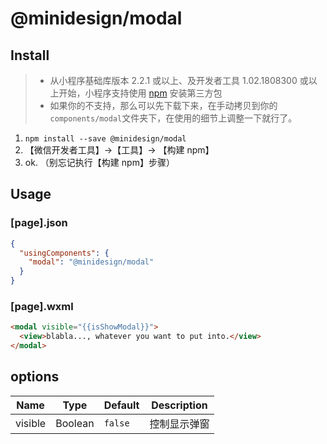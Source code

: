 # @minidesign/modal

## Install

> - 从小程序基础库版本 2.2.1 或以上、及开发者工具 1.02.1808300 或以上开始，小程序支持使用 [npm](https://developers.weixin.qq.com/miniprogram/dev/devtools/npm.html) 安装第三方包
> - 如果你的不支持，那么可以先下载下来，在手动拷贝到你的`components/modal`文件夹下，在使用的细节上调整一下就行了。

1. `npm install --save @minidesign/modal`
2. 【微信开发者工具】->【工具】-> 【构建 npm】
3. ok. （别忘记执行【构建 npm】步骤）

## Usage

### [page].json

```json
{
  "usingComponents": {
    "modal": "@minidesign/modal"
  }
}
```

### [page].wxml

```html
<modal visible="{{isShowModal}}">
  <view>blabla..., whatever you want to put into.</view>
</modal>
```

## options

| Name    | Type    | Default | Description  |
| ------- | ------- | ------- | ------------ |
| visible | Boolean | `false` | 控制显示弹窗 |
